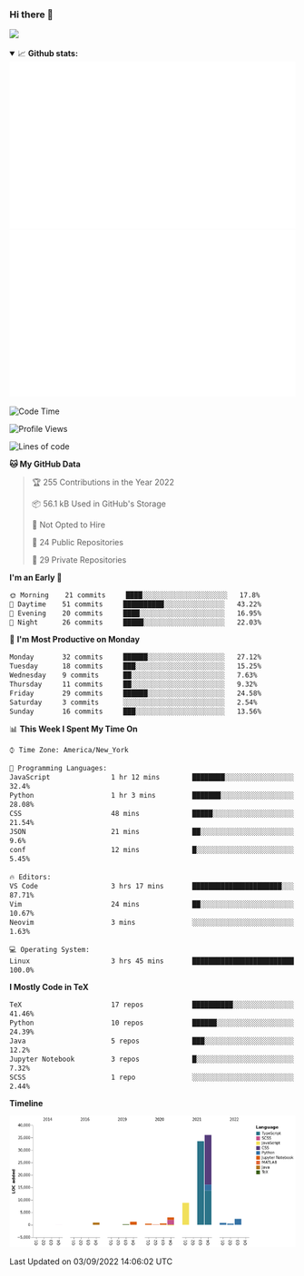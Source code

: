 ### Hi there 👋
 <!--<a href=""><img src="https://img.shields.io/badge/gmail-%23D14836.svg?&style=for-the-badge&logo=gmail&logoColor=white"/></a>-->
 <a href="https://twitter.com/shahanM"><img src="https://img.shields.io/badge/twitter-%231DA1F2.svg?&style=for-the-badge&logo=twitter&logoColor=white"/></a>
 <!--<a href=""><img src="https://img.shields.io/badge/linkedin-%230077B5.svg?&style=for-the-badge&logo=linkedin&logoColor=white"/></a>-->
<details open>
  <summary>📈 <b>Github stats:</b></summary>
  <img src="https://raw.githubusercontent.com/ShahanM/stats-github/master/generated/overview.svg#gh-dark-mode-only" />
  <!--![](https://raw.githubusercontent.com/username/github-stats/master/generated/overview.svg#gh-light-mode-only)-->
  <img src="https://raw.githubusercontent.com/ShahanM/stats-github/master/generated/languages.svg#gh-dark-mode-only" />
  <!--![](https://raw.githubusercontent.com/username/github-stats/master/generated/languages.svg#gh-light-mode-only)-->
  <!--<img src="https://raw.githubusercontent.com/ShahanM/github-stats/master/generated/overview.svg"/>-->
  <!--<img src="https://raw.githubusercontent.com/ShahanM/github-stats/master/generated/languages.svg"/>-->
</details>


<!--
**ShahanM/ShahanM** is a ✨ _special_ ✨ repository because its `README.md` (this file) appears on your GitHub profile.

Here are some ideas to get you started:

- 🔭 I’m currently working on ...
- 🌱 I’m currently learning ...
- 👯 I’m looking to collaborate on ...
- 🤔 I’m looking for help with ...
- 💬 Ask me about ...
- 📫 How to reach me: ...
- 😄 Pronouns: ...
- ⚡ Fun fact: ...
-->

<!--START_SECTION:waka-->
![Code Time](http://img.shields.io/badge/Code%20Time-529%20hrs%2044%20mins-blue)

![Profile Views](http://img.shields.io/badge/Profile%20Views-2-blue)

![Lines of code](https://img.shields.io/badge/From%20Hello%20World%20I%27ve%20Written-88%20Thousand%20lines%20of%20code-blue)

**🐱 My GitHub Data** 

> 🏆 255 Contributions in the Year 2022
 > 
> 📦 56.1 kB Used in GitHub's Storage 
 > 
> 🚫 Not Opted to Hire
 > 
> 📜 24 Public Repositories 
 > 
> 🔑 29 Private Repositories  
 > 
**I'm an Early 🐤** 

```text
🌞 Morning    21 commits     ████░░░░░░░░░░░░░░░░░░░░░   17.8% 
🌆 Daytime    51 commits     ██████████░░░░░░░░░░░░░░░   43.22% 
🌃 Evening    20 commits     ████░░░░░░░░░░░░░░░░░░░░░   16.95% 
🌙 Night      26 commits     █████░░░░░░░░░░░░░░░░░░░░   22.03%

```
📅 **I'm Most Productive on Monday** 

```text
Monday       32 commits     ██████░░░░░░░░░░░░░░░░░░░   27.12% 
Tuesday      18 commits     ███░░░░░░░░░░░░░░░░░░░░░░   15.25% 
Wednesday    9 commits      ██░░░░░░░░░░░░░░░░░░░░░░░   7.63% 
Thursday     11 commits     ██░░░░░░░░░░░░░░░░░░░░░░░   9.32% 
Friday       29 commits     ██████░░░░░░░░░░░░░░░░░░░   24.58% 
Saturday     3 commits      ░░░░░░░░░░░░░░░░░░░░░░░░░   2.54% 
Sunday       16 commits     ███░░░░░░░░░░░░░░░░░░░░░░   13.56%

```


📊 **This Week I Spent My Time On** 

```text
⌚︎ Time Zone: America/New_York

💬 Programming Languages: 
JavaScript               1 hr 12 mins        ████████░░░░░░░░░░░░░░░░░   32.4% 
Python                   1 hr 3 mins         ███████░░░░░░░░░░░░░░░░░░   28.08% 
CSS                      48 mins             █████░░░░░░░░░░░░░░░░░░░░   21.54% 
JSON                     21 mins             ██░░░░░░░░░░░░░░░░░░░░░░░   9.6% 
conf                     12 mins             █░░░░░░░░░░░░░░░░░░░░░░░░   5.45%

🔥 Editors: 
VS Code                  3 hrs 17 mins       ██████████████████████░░░   87.71% 
Vim                      24 mins             ██░░░░░░░░░░░░░░░░░░░░░░░   10.67% 
Neovim                   3 mins              ░░░░░░░░░░░░░░░░░░░░░░░░░   1.63%

💻 Operating System: 
Linux                    3 hrs 45 mins       █████████████████████████   100.0%

```

**I Mostly Code in TeX** 

```text
TeX                      17 repos            ██████████░░░░░░░░░░░░░░░   41.46% 
Python                   10 repos            ██████░░░░░░░░░░░░░░░░░░░   24.39% 
Java                     5 repos             ███░░░░░░░░░░░░░░░░░░░░░░   12.2% 
Jupyter Notebook         3 repos             █░░░░░░░░░░░░░░░░░░░░░░░░   7.32% 
SCSS                     1 repo              ░░░░░░░░░░░░░░░░░░░░░░░░░   2.44%

```


**Timeline**

![Chart not found](https://raw.githubusercontent.com/ShahanM/ShahanM/main/charts/bar_graph.png) 


 Last Updated on 03/09/2022 14:06:02 UTC
<!--END_SECTION:waka-->
